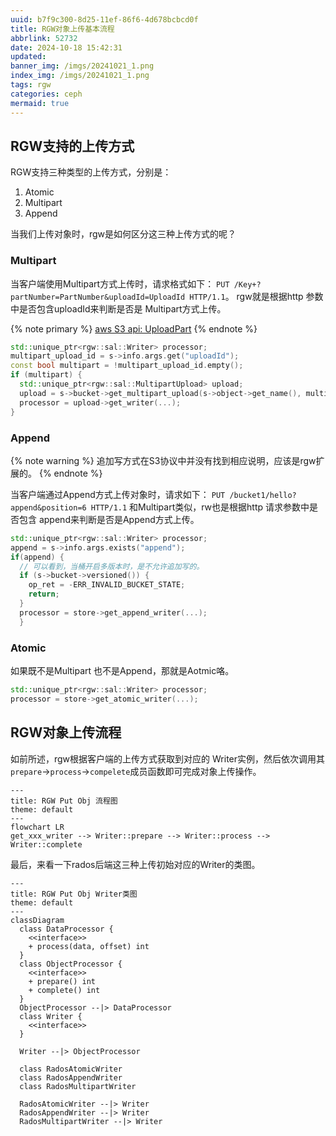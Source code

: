 ```yaml
---
uuid: b7f9c300-8d25-11ef-86f6-4d678bcbcd0f
title: RGW对象上传基本流程
abbrlink: 52732
date: 2024-10-18 15:42:31
updated:
banner_img: /imgs/20241021_1.png
index_img: /imgs/20241021_1.png
tags: rgw
categories: ceph
mermaid: true
---
```


## RGW支持的上传方式
RGW支持三种类型的上传方式，分别是：
1. Atomic
2. Multipart
3. Append

当我们上传对象时，rgw是如何区分这三种上传方式的呢？

### Multipart
当客户端使用Multipart方式上传时，请求格式如下：
`PUT /Key+?partNumber=PartNumber&uploadId=UploadId HTTP/1.1`。
rgw就是根据http 参数中是否包含uploadId来判断是否是 Multipart方式上传。

{% note primary %}
[aws S3 api: UploadPart](https://docs.aws.amazon.com/AmazonS3/latest/API/API_UploadPart.html)
{% endnote %}

```c++
std::unique_ptr<rgw::sal::Writer> processor;
multipart_upload_id = s->info.args.get("uploadId");
const bool multipart = !multipart_upload_id.empty();
if (multipart) {
  std::unique_ptr<rgw::sal::MultipartUpload> upload;
  upload = s->bucket->get_multipart_upload(s->object->get_name(), multipart_upload_id);
  processor = upload->get_writer(...);
}
```

### Append

{% note warning %}
追加写方式在S3协议中并没有找到相应说明，应该是rgw扩展的。
{% endnote %}

当客户端通过Append方式上传对象时，请求如下：
`PUT /bucket1/hello?append&position=6 HTTP/1.1`
和Multipart类似，rw也是根据http 请求参数中是否包含 append来判断是否是Append方式上传。
```c++
std::unique_ptr<rgw::sal::Writer> processor;
append = s->info.args.exists("append");
if(append) {
  // 可以看到，当桶开启多版本时，是不允许追加写的。
  if (s->bucket->versioned()) {
    op_ret = -ERR_INVALID_BUCKET_STATE;
    return;
  }
  processor = store->get_append_writer(...);
  } 
```
### Atomic

如果既不是Multipart 也不是Append，那就是Aotmic咯。
```c++
std::unique_ptr<rgw::sal::Writer> processor;
processor = store->get_atomic_writer(...);
```

## RGW对象上传流程

如前所述，rgw根据客户端的上传方式获取到对应的 Writer实例，然后依次调用其`prepare`->`process`->`compelete`成员函数即可完成对象上传操作。

```mermaid
---
title: RGW Put Obj 流程图
theme: default
---
flowchart LR
get_xxx_writer --> Writer::prepare --> Writer::process --> Writer::complete

```

最后，来看一下rados后端这三种上传初始对应的Writer的类图。


```mermaid
---
title: RGW Put Obj Writer类图
theme: default
---
classDiagram
  class DataProcessor {
    <<interface>>
    + process(data, offset) int
  }
  class ObjectProcessor {
    <<interface>>
    + prepare() int
    + complete() int
  }
  ObjectProcessor --|> DataProcessor
  class Writer {
    <<interface>>
  }

  Writer --|> ObjectProcessor

  class RadosAtomicWriter
  class RadosAppendWriter
  class RadosMultipartWriter

  RadosAtomicWriter --|> Writer
  RadosAppendWriter --|> Writer
  RadosMultipartWriter --|> Writer
```